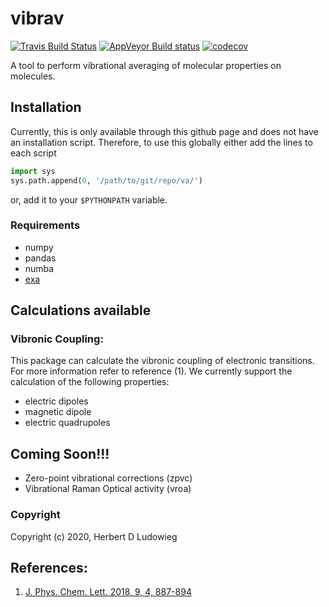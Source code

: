 vibrav
==============================
[//]: # (Badges)
[![Travis Build Status](https://travis-ci.com/REPLACE_WITH_OWNER_ACCOUNT/vibrav.svg?branch=master)](https://travis-ci.com/REPLACE_WITH_OWNER_ACCOUNT/vibrav)
[![AppVeyor Build status](https://ci.appveyor.com/api/projects/status/REPLACE_WITH_APPVEYOR_LINK/branch/master?svg=true)](https://ci.appveyor.com/project/REPLACE_WITH_OWNER_ACCOUNT/vibrav/branch/master)
[![codecov](https://codecov.io/gh/REPLACE_WITH_OWNER_ACCOUNT/vibrav/branch/master/graph/badge.svg)](https://codecov.io/gh/REPLACE_WITH_OWNER_ACCOUNT/vibrav/branch/master)

A tool to perform vibrational averaging of molecular properties on molecules.

## Installation
Currently, this is only available through this github page and does not have an installation
script. Therefore, to use this globally either add the lines to each script
```python
import sys
sys.path.append(0, '/path/to/git/repo/va/')
```
or, add it to your `$PYTHONPATH` variable.
### Requirements
 - numpy
 - pandas
 - numba
 - [exa](https://github.com/exa-analytics/exa)

## Calculations available
### Vibronic Coupling:
This package can calculate the vibronic coupling of electronic transitions. For more information refer 
to reference (1). We currently support the calculation of the following properties:
* electric dipoles
* magnetic dipole
* electric quadrupoles

## Coming Soon!!!
* Zero-point vibrational corrections (zpvc)
* Vibrational Raman Optical activity (vroa)

### Copyright

Copyright (c) 2020, Herbert D Ludowieg

## References:
1. [J. Phys. Chem. Lett. 2018, 9, 4, 887-894](https://doi.org/10.1021/acs.jpclett.7b03441)

